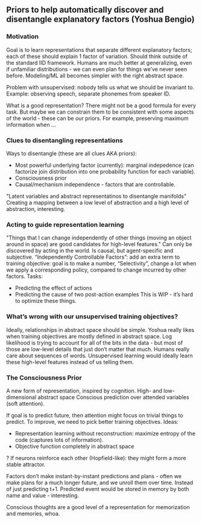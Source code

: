 ## Priors to help automatically discover and disentangle explanatory factors (Yoshua Bengio)

### Motivation
Goal is to learn representations that separate different explanatory factors; each of these should explain 1 factor of variation.
Should think outside of the standard IID framework. 
Humans are much better at generalizing, even if unfamiliar distributions - we can even plan for things we’ve never seen before.
Modeling/ML all becomes simpler with the right abstract space.

Problem with unsupervised: nobody tells us what we should be invariant to.
Example: observing speech, separate phonemes from speaker ID.

What is a good representation? There might not be a good formula for every task.
But maybe we can constrain them to be consistent with some aspects of the world - these can be our priors.
For example, preserving maximum information when …

### Clues to disentangling representations
Ways to disentangle (these are all clues AKA priors):
* Most powerful underlying factor (currently): marginal indepedence (can factorize join distribution into one probability function for each variable).
* Consciousness prior
* Causal/mechanism independence - factors that are controllable.

"Latent variables and abstract representatinos to disentangle manifolds"
Creating a mapping between a low level of abstraction and a high level of abstraction, interesting.

### Acting to guide representation learning
"Things that I can change independently of other things (moving an object around in space) are good candidates for high-level features."
Can only be discovered by acting in the world.
Is causal, but agent-specific and subjective.
“Independently Controllable Factors”: add an extra term to training objective: goal is to make a number, “Selectivity”, change a lot when we apply a corresponding policy, compared to change incurred by other factors.
Tasks:
* Predicting the effect of actions
* Predicting the cause of two post-action examples
This is WIP - it’s hard to optimize these things.

### What’s wrong with our unsupervised training objectives?
Ideally, relationships in abstract space should be simple.
Yoshua really likes when training objectives are mostly defined in abstract space.
Log likelihood is trying to account for all of the bits in the data - but most of those are low-level details that just don’t matter that much.
Humans really care about sequences of words.
Unsupervised learning would ideally learn these high-level features instead of us telling them.

### The Consciousness Prior
A new form of representation, inspired by cognition.
High- and low-dimensional abstract space
Conscious prediction over attended variables (soft attention). 

If goal is to predict future, then attention might focus on trivial things to predict.
To improve, we need to pick better training objectives. Ideas:
* Representation learning without reconstruction: maximize entropy of the code (captures lots of information).
* Objective function completely in abstract space

? If neurons reinforce each other (Hopfield-like): they might form a more stable attractor.

Factors don’t make instant-by-instant predictions and plans - often we make plans for a much longer future, and we unroll them over time. Instead of just predicting t+1.
Predicted event would be stored in memory by both name and value - interesting.

Conscious thoughts are a good level of a representation for memorization and memories, whoa.


















